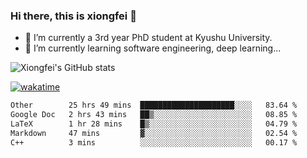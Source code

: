 ### Hi there, this is xiongfei 👋


- 🔭 I’m currently a 3rd year PhD student at Kyushu University.
- 🌱 I’m currently learning software engineering, deep learning...

<!--
**X1on9f31/X1on9f31** is a ✨ _special_ ✨ repository because its `README.md` (this file) appears on your GitHub profile.
Here are some ideas to get you started:
-->

![Xiongfei's GitHub stats](https://github-readme-stats.vercel.app/api?username=X1on9f31)


[![wakatime](https://wakatime.com/badge/user/9e8d5516-d162-43e7-9563-87295d455a71.svg)](https://wakatime.com/@9e8d5516-d162-43e7-9563-87295d455a71)

<!--START_SECTION:waka-->

```txt
Other        25 hrs 49 mins  █████████████████████░░░░   83.64 %
Google Doc   2 hrs 43 mins   ██▒░░░░░░░░░░░░░░░░░░░░░░   08.85 %
LaTeX        1 hr 28 mins    █▒░░░░░░░░░░░░░░░░░░░░░░░   04.79 %
Markdown     47 mins         ▓░░░░░░░░░░░░░░░░░░░░░░░░   02.54 %
C++          3 mins          ░░░░░░░░░░░░░░░░░░░░░░░░░   00.17 %
```

<!--END_SECTION:waka-->

